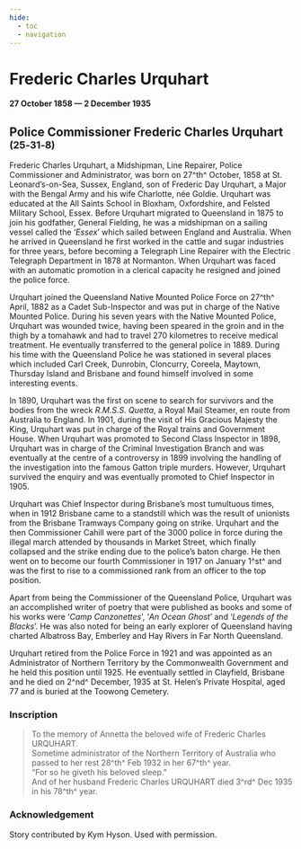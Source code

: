 ```yaml
---
hide:
  - toc
  - navigation 
---
```


# Frederic Charles Urquhart


**27 October 1858 — 2 December 1935**

## Police Commissioner Frederic Charles Urquhart  <small>(25‑31‑8)</small>

Frederic Charles Urquhart, a Midshipman, Line Repairer, Police Commissioner and Administrator, was born on 27^th^ October, 1858 at St. Leonard’s-on-Sea, Sussex, England, son of Frederic Day Urquhart, a Major with the Bengal Army and his wife Charlotte, née Goldie. Urquhart was educated at the All Saints School in Bloxham, Oxfordshire, and Felsted Military School, Essex. Before Urquhart migrated to Queensland in 1875 to join his godfather, General Fielding, he was a midshipman on a sailing vessel called the ‘*Essex*’ which sailed between England and Australia.  When he arrived in Queensland he first worked in the cattle and sugar industries for three years, before becoming a Telegraph Line Repairer with the Electric Telegraph Department in 1878 at Normanton. When Urquhart was faced with an automatic promotion in a clerical capacity he resigned and joined the police force.

Urquhart joined the Queensland Native Mounted Police Force on 27^th^ April, 1882 as a Cadet Sub-Inspector and was put in charge of the Native Mounted Police. During his seven years with the Native Mounted Police, Urquhart was wounded twice, having been speared in the groin and in the thigh by a tomahawk and had to travel 270 kilometres to receive medical treatment. He eventually transferred to the general police in 1889.  During his time with the Queensland Police he was stationed in several places which included Carl Creek, Dunrobin, Cloncurry, Coreela, Maytown, Thursday Island and Brisbane and found himself involved in some interesting events.

In 1890, Urquhart was the first on scene to search for survivors and the bodies from the wreck *R.M.S.S. Quetta*, a Royal Mail Steamer, en route from Australia to England.  In 1901, during the visit of His Gracious Majesty the King, Urquhart was put in charge of the Royal trains and Government House. When Urquhart was promoted to Second Class Inspector in 1898, Urquhart was in charge of the Criminal Investigation Branch and was eventually at the centre of a controversy in 1899 involving the handling of the investigation into the famous Gatton triple murders.  However, Urquhart survived the enquiry and was eventually promoted to Chief Inspector in 1905.

Urquhart was Chief Inspector during Brisbane’s most tumultuous times, when in 1912 Brisbane came to a standstill which was the result of unionists from the Brisbane Tramways Company going on strike. Urquhart and the then Commissioner Cahill were part of the 3000 police in force during the illegal march attended by thousands in Market Street, which finally collapsed and the strike ending due to the police’s baton charge.  He then went on to become our fourth Commissioner in 1917 on January 1^st^ and was the first to rise to a commissioned rank from an officer to the top position.

Apart from being the Commissioner of the Queensland Police, Urquhart was an accomplished writer of poetry that were published as books and some of his works were ‘*Camp Canzonettes*’, ‘*An Ocean Ghost*’ and ‘*Legends of the Blacks*’. He was also noted for being an early explorer of Queensland having charted Albatross Bay, Emberley and Hay Rivers in Far North Queensland.

Urquhart retired from the Police Force in 1921 and was appointed as an Administrator of Northern Territory by the Commonwealth Government and he held this position until 1925.  He eventually settled in Clayfield, Brisbane and he died on 2^nd^ December, 1935 at St. Helen’s Private Hospital, aged 77 and is buried at the Toowong Cemetery.

### Inscription

>To the memory of Annetta the beloved wife of Frederic Charles URQUHART.  <br>
>Sometime administrator of the Northern Territory of Australia who passed to her rest 28^th^ Feb 1932 in her 67^th^ year.  <br>
>“For so he giveth his beloved sleep."   <br>
>And of her husband Frederic Charles URQUHART died 3^rd^ Dec 1935 in his 78^th^ year.
 
### Acknowledgement

Story contributed by Kym Hyson. Used with permission.
